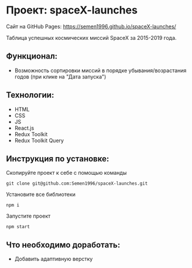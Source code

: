 # Проект: spaceX-launches
Сайт на GitHub Pages: https://semen1996.github.io/spaceX-launches/

Таблица успешных космических миссий SpaceX за 2015-2019 года.

## Функционал:

*  Возможность сортировки миссий в порядке убывания/возрастания годов (при клике на "Дата запуска")

## Технологии: 

* HTML
* CSS
* JS
* React.js
* Redux Toolkit
* Redux Toolkit Query

## Инструкция по установке: 


Скопируйте проект к себе с помощью команды

```
git clone git@github.com:Semen1996/spaceX-launches.git
```

Установите  все библиотеки

```
npm i
```

Запустите проект

```
npm start
```


## Что необходимо доработать:

* Добавить адаптивную верстку